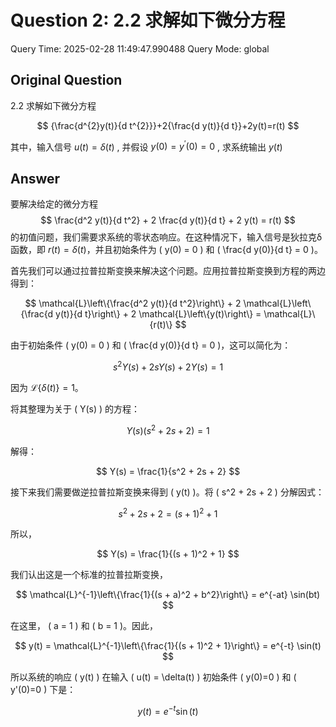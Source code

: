 # Question 2: 2.2 求解如下微分方程

Query Time: 2025-02-28 11:49:47.990488
Query Mode: global

## Original Question
2.2 求解如下微分方程  

$$
{\frac{d^{2}y(t)}{d t^{2}}}+2{\frac{d y(t)}{d t}}+2y(t)=r(t)
$$  

其中，输入信号 $u(t)=\delta(t)$ , 并假设 $y(0)=y^{\prime}(0)=0$ , 求系统输出 $y(t)$

## Answer
要解决给定的微分方程
$$
\frac{d^2 y(t)}{d t^2} + 2 \frac{d y(t)}{d t} + 2 y(t) = r(t)
$$
的初值问题，我们需要求系统的零状态响应。在这种情况下，输入信号是狄拉克δ函数，即 $r(t) = \delta(t)$，并且初始条件为 \( y(0) = 0 \) 和 \( \frac{d y(0)}{d t} = 0 \)。

首先我们可以通过拉普拉斯变换来解决这个问题。应用拉普拉斯变换到方程的两边得到：

$$
\mathcal{L}\left\{\frac{d^2 y(t)}{d t^2}\right\} + 2 \mathcal{L}\left\{\frac{d y(t)}{d t}\right\} + 2 \mathcal{L}\left\{y(t)\right\} = \mathcal{L}\{r(t)\}
$$

由于初始条件 \( y(0) = 0 \) 和 \( \frac{d y(0)}{d t} = 0 \)，这可以简化为：

$$
s^2 Y(s) + 2s Y(s) + 2 Y(s) = 1
$$

因为 $\mathcal{L}\{\delta(t)\} = 1$。

将其整理为关于 \( Y(s) \) 的方程：

$$
Y(s) (s^2 + 2s + 2) = 1
$$

解得：

$$
Y(s) = \frac{1}{s^2 + 2s + 2}
$$

接下来我们需要做逆拉普拉斯变换来得到 \( y(t) \)。将 \( s^2 + 2s + 2 \) 分解因式：

$$
s^2 + 2s + 2 = (s + 1)^2 + 1
$$

所以，

$$
Y(s) = \frac{1}{(s + 1)^2 + 1}
$$

我们认出这是一个标准的拉普拉斯变换，

$$
\mathcal{L}^{-1}\left\{\frac{1}{(s + a)^2 + b^2}\right\} = e^{-at} \sin(bt)
$$

在这里， \( a = 1 \) 和 \( b = 1 \)。因此，

$$
y(t) = \mathcal{L}^{-1}\left\{\frac{1}{(s + 1)^2 + 1}\right\} = e^{-t} \sin(t)
$$

所以系统的响应 \( y(t) \) 在输入 \( u(t) = \delta(t) \) 初始条件 \( y(0)=0 \) 和 \( y'(0)=0 \) 下是：

$$
y(t) = e^{-t} \sin(t)
$$
